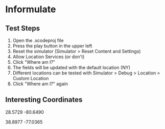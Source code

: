 # Informulate

## Test Steps
1. Open the .xcodeproj file
2. Press the play button in the upper left
3. Reset the simulator (Simulator > Reset Content and Settings)
4. Allow Location Services (or don't)
5. Click "Where am I?"
6. The fields will be updated with the default location (NY)
7. Different locations can be tested with Simulator > Debug > Location > Custom Location
8. Click "Where am I?" again


## Interesting Coordinates
28.5729
-80.6490

38.8977
-77.0365
